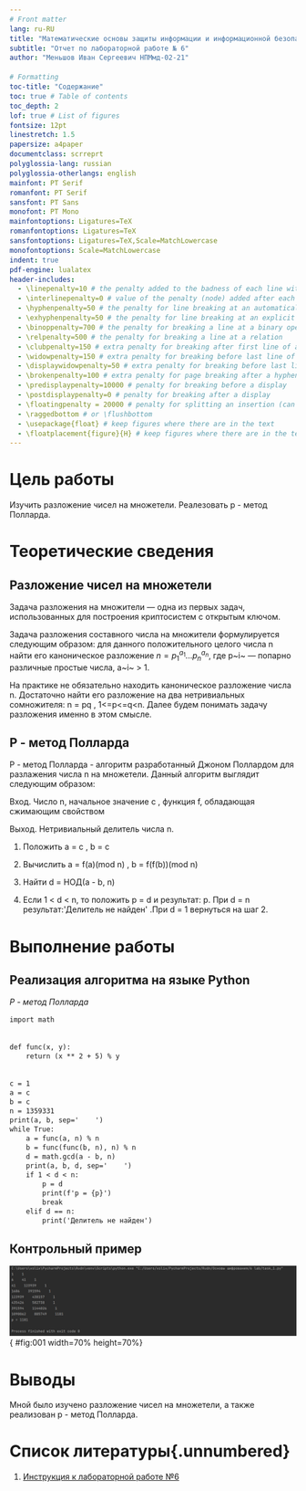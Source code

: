 ```yaml
---
# Front matter
lang: ru-RU
title: "Математические основы защиты информации и информационной безопасности"
subtitle: "Отчет по лабораторной работе № 6"
author: "Меньшов Иван Сергеевич НПМмд-02-21"

# Formatting
toc-title: "Содержание"
toc: true # Table of contents
toc_depth: 2
lof: true # List of figures
fontsize: 12pt
linestretch: 1.5
papersize: a4paper
documentclass: scrreprt
polyglossia-lang: russian
polyglossia-otherlangs: english
mainfont: PT Serif
romanfont: PT Serif
sansfont: PT Sans
monofont: PT Mono
mainfontoptions: Ligatures=TeX
romanfontoptions: Ligatures=TeX
sansfontoptions: Ligatures=TeX,Scale=MatchLowercase
monofontoptions: Scale=MatchLowercase
indent: true
pdf-engine: lualatex
header-includes:
  - \linepenalty=10 # the penalty added to the badness of each line within a paragraph (no associated penalty node) Increasing the value makes tex try to have fewer lines in the paragraph.
  - \interlinepenalty=0 # value of the penalty (node) added after each line of a paragraph.
  - \hyphenpenalty=50 # the penalty for line breaking at an automatically inserted hyphen
  - \exhyphenpenalty=50 # the penalty for line breaking at an explicit hyphen
  - \binoppenalty=700 # the penalty for breaking a line at a binary operator
  - \relpenalty=500 # the penalty for breaking a line at a relation
  - \clubpenalty=150 # extra penalty for breaking after first line of a paragraph
  - \widowpenalty=150 # extra penalty for breaking before last line of a paragraph
  - \displaywidowpenalty=50 # extra penalty for breaking before last line before a display math
  - \brokenpenalty=100 # extra penalty for page breaking after a hyphenated line
  - \predisplaypenalty=10000 # penalty for breaking before a display
  - \postdisplaypenalty=0 # penalty for breaking after a display
  - \floatingpenalty = 20000 # penalty for splitting an insertion (can only be split footnote in standard LaTeX)
  - \raggedbottom # or \flushbottom
  - \usepackage{float} # keep figures where there are in the text
  - \floatplacement{figure}{H} # keep figures where there are in the text
---
```


# Цель работы

Изучить разложение чисел на множетели. Реалезовать р - метод Полларда.

# Теоретические сведения

## Разложение чисел на множетели

Задача разложения на множители — одна из первых задач, использованных для построения криптосистем с открытым ключом.

Задача разложения составного числа на множители формулируется
следующим образом: для данного положительного целого числа n найти его
каноническое разложение $n = p^{a_1}_1  ... p^{a_n}_n ,$ где р~i~ — попарно различные простые
числа, a~i~ > 1.

На практике не обязательно находить каноническое разложение числа n.
Достаточно найти его разложение на два нетривиальных сомножителя: 
n = pq , 1<=р<=q<n. Далее будем понимать задачу разложения именно в этом смысле.
 


## P - метод Полларда

P - метод Полларда - алгоритм разработанный Джоном Поллардом для разлажения
числа n на множетели. Данный алгоритм выглядит следующим образом:	

Вход. Число n, начальное значение c , функция f, обладающая сжимающим свойством 

Выход. Нетривиальный делитель числа n.

1. Положить a = c , b = c

2. Вычислить a = f(a)(mod n) , b = f(f(b))(mod n)

3. Найти d = НОД(a - b, n)

4. Если 1 < d < n, то положить p = d и результат: p. При d = n результат:'Делитель не найден' .При d = 1 вернуться на шаг 2.

# Выполнение работы

## Реализация алгоритма на языке Python

*P - метод Полларда*

```
import math


def func(x, y):
    return (x ** 2 + 5) % y


c = 1
a = c
b = c
n = 1359331
print(a, b, sep='    ')
while True:
    a = func(a, n) % n
    b = func(func(b, n), n) % n
    d = math.gcd(a - b, n)
    print(a, b, d, sep='    ')
    if 1 < d < n:
        p = d
        print(f'p = {p}')
        break
    elif d == n:
        print('Делитель не найден')
```



## Контрольный пример

![P - метод Полларда](image/01.PNG){ #fig:001 width=70% height=70%}

# Выводы

Мной было изучено разложение чисел на множетели, а также реализован р - метод Полларда.

# Список литературы{.unnumbered}

1. [Инструкция к лабораторной работе №6](https://esystem.rudn.ru/pluginfile.php/1283459/mod_folder/content/0/lab06.pdf?forcedownload=1)

